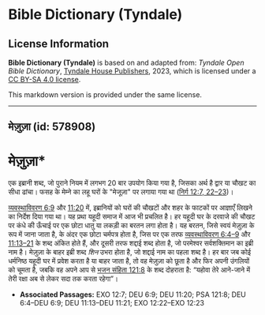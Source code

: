 # Bible Dictionary (Tyndale)

## License Information

**Bible Dictionary (Tyndale)** is based on and adapted from: _Tyndale Open Bible Dictionary_, [Tyndale House Publishers](https://tyndaleopenresources.com/), 2023, which is licensed under a [CC BY-SA 4.0 license](https://creativecommons.org/licenses/by-sa/4.0/legalcode.en).

This markdown version is provided under the same license.



--------------------------------

## मेज़ुज़ा (id: 578908)

मेज़ुज़ा\*
========

एक इब्रानी शब्द, जो पुराने नियम में लगभग 20 बार उपयोग किया गया है, जिसका अर्थ है द्वार या चौखट का सीधा ढांचा। फसह के मेम्ने का लहू घरों के "मेजूज़ा" पर लगाया गया था ([निर्ग 12:7, 22–23](https://ref.ly/Exod12:7,Exod12:22-Exod12:23))।

[व्यवस्थाविवरण 6:9](https://ref.ly/Deut6:9) और [11:20](https://ref.ly/Deut11:20) में, इब्रानियों को घरों की चौखटों और शहर के फाटकों पर आज्ञाएँ लिखने का निर्देश दिया गया था। यह प्रथा यहूदी समाज में आज भी प्रचलित है। हर यहूदी घर के दरवाजे की चौखट पर कंधे की ऊँचाई पर एक छोटा धातु या लकड़ी का बरतन लगा होता है। यह बरतन, जिसे स्वयं मेज़ुज़ा के रूप में जाना जाता है, के अंदर एक छोटा चर्मपत्र होता है, जिस पर एक तरफ [व्यवस्थाविवरण 6:4–9](https://ref.ly/Deut6:4-Deut6:9) और [11:13–21](https://ref.ly/Deut11:13-Deut11:21) के शब्द अंकित होते हैं, और दूसरी तरफ शद्दाई शब्द होता है, जो परमेश्वर सर्वशक्तिमान का इब्री नाम है। मेज़ुज़ा के बाहर इब्री शब्द *शिन* उभरा होता है, जो शद्दाई नाम का पहला शब्द है। हर बार जब कोई धर्मनिष्ठ यहूदी घर में प्रवेश करता है या बाहर जाता है, तो वह मेज़ुज़ा को छूता है और फिर अपनी उंगलियों को चूमता है, जबकि वह अपने आप से [भजन संहिता 121:8](https://ref.ly/Ps121:8) के शब्द दोहराता है: “यहोवा तेरे आने\-जाने में तेरी रक्षा अब से लेकर सदा तक करता रहेगा”।

* **Associated Passages:** EXO 12:7; DEU 6:9; DEU 11:20; PSA 121:8; DEU 6:4–DEU 6:9; DEU 11:13–DEU 11:21; EXO 12:22–EXO 12:23

